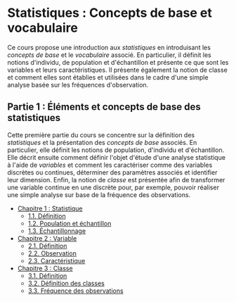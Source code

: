 # Statistiques : Concepts de base et vocabulaire

Ce cours propose une introduction aux *statistiques* en introduisant les *concepts de base* et le *vocabulaire* associé. En particulier, il définit les notions d'individu, de population et d'échantillon et présente ce que sont les variables et leurs caractéristiques. Il présente également la notion de classe et comment elles sont établies et utilisées dans le cadre d'une simple analyse basée sur les fréquences d'observation.

## Partie 1 : Éléments et concepts de base des statistiques

Cette première partie du cours se concentre sur la définition des *statistiques* et la présentation des *concepts de base* associés. En particulier, elle définit les notions de population, d'individu et d'échantillon. Elle décrit ensuite comment définir l'objet d'étude d'une analyse statistique à l'aide de *variables* et comment les caractériser comme des variables discrètes ou continues, déterminer des paramètres associés et identifier leur dimension. Enfin, la notion de *classe* est présentée afin de transformer une variable continue en une discrète pour, par exemple, pouvoir réaliser une simple analyse sur base de la fréquence des observations.

- [Chapitre 1 : Statistique](./statistique/)
  - [1.1. Définition](./statistique/definition/)
  - [1.2. Population et échantillon](./statistique/population-et-echantillon/)
  - [1.3. Échantillonnage](./statistique/echantillonnage/)
- [Chapitre 2 : Variable](./variable/)
  - [2.1. Définition](./variable/definition/)
  - [2.2. Observation](./variable/observation/)
  - [2.3. Caractéristique](./variable/caracteristique/)
- [Chapitre 3 : Classe](./classe/)
  - [3.1. Définition](./classe/definition/)
  - [3.2. Définition des classes](./classe/definition-des-classes/)
  - [3.3. Fréquence des observations](./classe/frequence-des-observations/)
